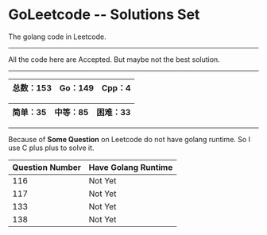 # GoLeetcode -- Solutions Set
The golang code in Leetcode.

-----

All the code here are Accepted. But maybe not the best solution.

-----

| 总数：153 | Go：149 | Cpp：4 |
| -------- | ------ | ------ |

| 简单：35 | 中等：85 | 困难：33 |
| ------- | ------- | ------- |

-----

Because of **Some Question** on Leetcode do not have golang runtime. So I use C plus plus to solve it.

| Question Number | Have Golang Runtime |
| --------------- | ------------------- |
| 116 | Not Yet |
| 117 | Not Yet |
| 133 | Not Yet |
| 138 | Not Yet |
